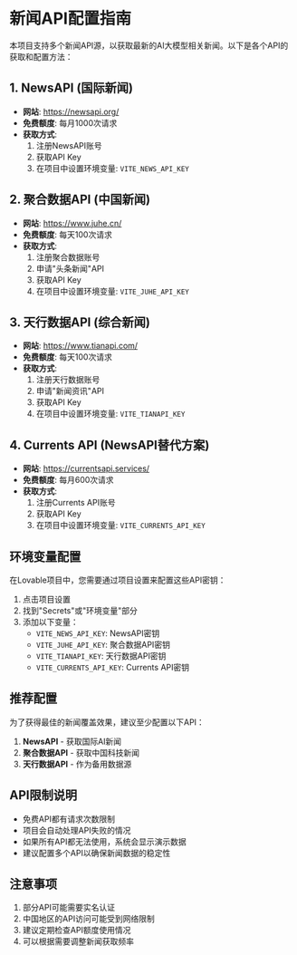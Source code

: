 
# 新闻API配置指南

本项目支持多个新闻API源，以获取最新的AI大模型相关新闻。以下是各个API的获取和配置方法：

## 1. NewsAPI (国际新闻)
- **网站**: https://newsapi.org/
- **免费额度**: 每月1000次请求
- **获取方式**:
  1. 注册NewsAPI账号
  2. 获取API Key
  3. 在项目中设置环境变量: `VITE_NEWS_API_KEY`

## 2. 聚合数据API (中国新闻)
- **网站**: https://www.juhe.cn/
- **免费额度**: 每天100次请求
- **获取方式**:
  1. 注册聚合数据账号
  2. 申请"头条新闻"API
  3. 获取API Key
  4. 在项目中设置环境变量: `VITE_JUHE_API_KEY`

## 3. 天行数据API (综合新闻)
- **网站**: https://www.tianapi.com/
- **免费额度**: 每天100次请求
- **获取方式**:
  1. 注册天行数据账号
  2. 申请"新闻资讯"API
  3. 获取API Key
  4. 在项目中设置环境变量: `VITE_TIANAPI_KEY`

## 4. Currents API (NewsAPI替代方案)
- **网站**: https://currentsapi.services/
- **免费额度**: 每月600次请求
- **获取方式**:
  1. 注册Currents API账号
  2. 获取API Key
  3. 在项目中设置环境变量: `VITE_CURRENTS_API_KEY`

## 环境变量配置

在Lovable项目中，您需要通过项目设置来配置这些API密钥：

1. 点击项目设置
2. 找到"Secrets"或"环境变量"部分
3. 添加以下变量：
   - `VITE_NEWS_API_KEY`: NewsAPI密钥
   - `VITE_JUHE_API_KEY`: 聚合数据API密钥
   - `VITE_TIANAPI_KEY`: 天行数据API密钥
   - `VITE_CURRENTS_API_KEY`: Currents API密钥

## 推荐配置

为了获得最佳的新闻覆盖效果，建议至少配置以下API：

1. **NewsAPI** - 获取国际AI新闻
2. **聚合数据API** - 获取中国科技新闻
3. **天行数据API** - 作为备用数据源

## API限制说明

- 免费API都有请求次数限制
- 项目会自动处理API失败的情况
- 如果所有API都无法使用，系统会显示演示数据
- 建议配置多个API以确保新闻数据的稳定性

## 注意事项

1. 部分API可能需要实名认证
2. 中国地区的API访问可能受到网络限制
3. 建议定期检查API额度使用情况
4. 可以根据需要调整新闻获取频率
